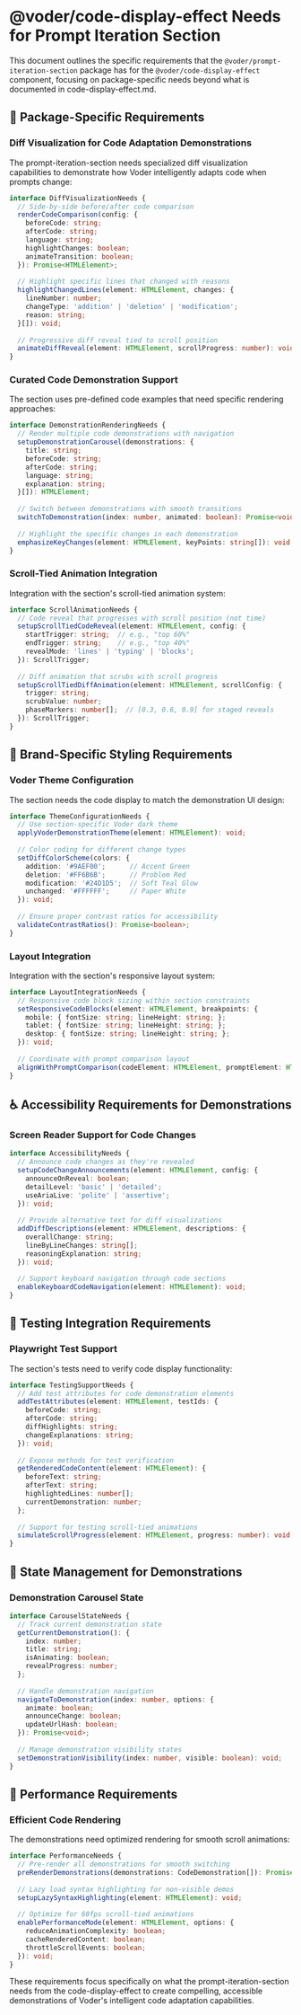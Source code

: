 # @voder/code-display-effect Needs for Prompt Iteration Section

This document outlines the specific requirements that the `@voder/prompt-iteration-section` package has for the `@voder/code-display-effect` component, focusing on package-specific needs beyond what is documented in code-display-effect.md.

## 🎯 **Package-Specific Requirements**

### **Diff Visualization for Code Adaptation Demonstrations**

The prompt-iteration-section needs specialized diff visualization capabilities to demonstrate how Voder intelligently adapts code when prompts change:

```typescript
interface DiffVisualizationNeeds {
  // Side-by-side before/after code comparison
  renderCodeComparison(config: {
    beforeCode: string;
    afterCode: string;
    language: string;
    highlightChanges: boolean;
    animateTransition: boolean;
  }): Promise<HTMLElement>;
  
  // Highlight specific lines that changed with reasons
  highlightChangedLines(element: HTMLElement, changes: {
    lineNumber: number;
    changeType: 'addition' | 'deletion' | 'modification';
    reason: string;
  }[]): void;
  
  // Progressive diff reveal tied to scroll position
  animateDiffReveal(element: HTMLElement, scrollProgress: number): void;
}
```

### **Curated Code Demonstration Support**

The section uses pre-defined code examples that need specific rendering approaches:

```typescript
interface DemonstrationRenderingNeeds {
  // Render multiple code demonstrations with navigation
  setupDemonstrationCarousel(demonstrations: {
    title: string;
    beforeCode: string;
    afterCode: string;
    language: string;
    explanation: string;
  }[]): HTMLElement;
  
  // Switch between demonstrations with smooth transitions  
  switchToDemonstration(index: number, animated: boolean): Promise<void>;
  
  // Highlight the specific changes in each demonstration
  emphasizeKeyChanges(element: HTMLElement, keyPoints: string[]): void;
}
```

### **Scroll-Tied Animation Integration**

Integration with the section's scroll-tied animation system:

```typescript
interface ScrollAnimationNeeds {
  // Code reveal that progresses with scroll position (not time)
  setupScrollTiedCodeReveal(element: HTMLElement, config: {
    startTrigger: string;  // e.g., "top 60%"
    endTrigger: string;    // e.g., "top 40%"
    revealMode: 'lines' | 'typing' | 'blocks';
  }): ScrollTrigger;
  
  // Diff animation that scrubs with scroll progress
  setupScrollTiedDiffAnimation(element: HTMLElement, scrollConfig: {
    trigger: string;
    scrubValue: number;
    phaseMarkers: number[];  // [0.3, 0.6, 0.9] for staged reveals
  }): ScrollTrigger;
}
```

## 🎨 **Brand-Specific Styling Requirements**

### **Voder Theme Configuration**

The section needs the code display to match the demonstration UI design:

```typescript
interface ThemeConfigurationNeeds {
  // Use section-specific Voder dark theme
  applyVoderDemonstrationTheme(element: HTMLElement): void;
  
  // Color coding for different change types
  setDiffColorScheme(colors: {
    addition: '#9AEF00';      // Accent Green
    deletion: '#FF6B6B';      // Problem Red  
    modification: '#24D1D5';  // Soft Teal Glow
    unchanged: '#FFFFFF';     // Paper White
  }): void;
  
  // Ensure proper contrast ratios for accessibility
  validateContrastRatios(): Promise<boolean>;
}
```

### **Layout Integration**

Integration with the section's responsive layout system:

```typescript
interface LayoutIntegrationNeeds {
  // Responsive code block sizing within section constraints
  setResponsiveCodeBlocks(element: HTMLElement, breakpoints: {
    mobile: { fontSize: string; lineHeight: string; };
    tablet: { fontSize: string; lineHeight: string; };
    desktop: { fontSize: string; lineHeight: string; };
  }): void;
  
  // Coordinate with prompt comparison layout
  alignWithPromptComparison(codeElement: HTMLElement, promptElement: HTMLElement): void;
}
```

## ♿ **Accessibility Requirements for Demonstrations**

### **Screen Reader Support for Code Changes**

```typescript
interface AccessibilityNeeds {
  // Announce code changes as they're revealed
  setupCodeChangeAnnouncements(element: HTMLElement, config: {
    announceOnReveal: boolean;
    detailLevel: 'basic' | 'detailed';
    useAriaLive: 'polite' | 'assertive';
  }): void;
  
  // Provide alternative text for diff visualizations
  addDiffDescriptions(element: HTMLElement, descriptions: {
    overallChange: string;
    lineByLineChanges: string[];
    reasoningExplanation: string;
  }): void;
  
  // Support keyboard navigation through code sections
  enableKeyboardCodeNavigation(element: HTMLElement): void;
}
```

## 🧪 **Testing Integration Requirements**

### **Playwright Test Support**

The section's tests need to verify code display functionality:

```typescript
interface TestingSupportNeeds {
  // Add test attributes for code demonstration elements
  addTestAttributes(element: HTMLElement, testIds: {
    beforeCode: string;
    afterCode: string;
    diffHighlights: string;
    changeExplanations: string;
  }): void;
  
  // Expose methods for test verification
  getRenderedCodeContent(element: HTMLElement): {
    beforeText: string;
    afterText: string;
    highlightedLines: number[];
    currentDemonstration: number;
  };
  
  // Support for testing scroll-tied animations
  simulateScrollProgress(element: HTMLElement, progress: number): void;
}
```

## 🔄 **State Management for Demonstrations**

### **Demonstration Carousel State**

```typescript
interface CarouselStateNeeds {
  // Track current demonstration state
  getCurrentDemonstration(): {
    index: number;
    title: string;
    isAnimating: boolean;
    revealProgress: number;
  };
  
  // Handle demonstration navigation
  navigateToDemonstration(index: number, options: {
    animate: boolean;
    announceChange: boolean;
    updateUrlHash: boolean;
  }): Promise<void>;
  
  // Manage demonstration visibility states
  setDemonstrationVisibility(index: number, visible: boolean): void;
}
```

## 📱 **Performance Requirements**

### **Efficient Code Rendering**

The demonstrations need optimized rendering for smooth scroll animations:

```typescript
interface PerformanceNeeds {
  // Pre-render all demonstrations for smooth switching
  preRenderDemonstrations(demonstrations: CodeDemonstration[]): Promise<void>;
  
  // Lazy load syntax highlighting for non-visible demos
  setupLazySyntaxHighlighting(element: HTMLElement): void;
  
  // Optimize for 60fps scroll-tied animations
  enablePerformanceMode(element: HTMLElement, options: {
    reduceAnimationComplexity: boolean;
    cacheRenderedContent: boolean;
    throttleScrollEvents: boolean;
  }): void;
}
```

These requirements focus specifically on what the prompt-iteration-section needs from the code-display-effect to create compelling, accessible demonstrations of Voder's intelligent code adaptation capabilities.

